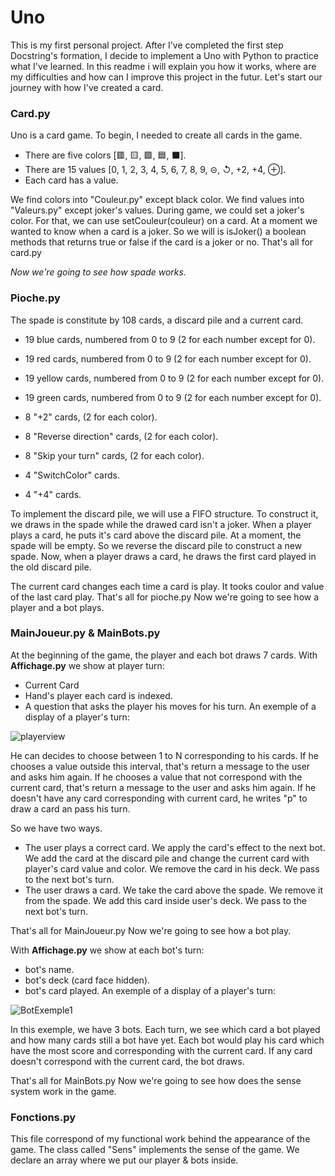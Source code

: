 # Uno
This is my first personal project. After I've completed the first step Docstring's formation, I decide to implement a Uno with Python to practice what I've learned.
In this readme i will explain you how it works, where are my difficulties and how can I improve this project in the futur.
Let's start our journey with how I've created a card.

  ### Card.py
Uno is a card game. To begin, I needed to create all cards in the game. 
* There are five colors [🟥, 🟨, 🟩, 🟦, ⬛]. 
* There are 15 values [0, 1, 2, 3, 4, 5, 6, 7, 8, 9, ⊝, ↺, +2, +4, ⊕].
* Each card has a value.

We find colors into "Couleur.py" except black color.
We find values into "Valeurs.py" except joker's values.
During game, we could set a joker's color. For that, we can use setCouleur(couleur) on a card.
At a moment we wanted to know when a card is a joker. So we will is isJoker() a boolean methods that returns true or false if the card is a joker or no.
That's all for card.py

*Now we're going to see how spade works.*

  ### Pioche.py
The spade is constitute by 108 cards, a discard pile and a current card.
* 19 blue cards, numbered from 0 to 9 (2 for each number except for 0).
- 19 red cards, numbered from 0 to 9 (2 for each number except for 0).
+ 19 yellow cards, numbered from 0 to 9 (2 for each number except for 0).
* 19 green cards, numbered from 0 to 9 (2 for each number except for 0).

- 8 "+2" cards, (2 for each color).
+ 8 "Reverse direction" cards, (2 for each color).
* 8 "Skip your turn" cards, (2 for each color).
- 4 "SwitchColor" cards.
+ 4 "+4" cards.

To implement the discard pile, we will use a FIFO structure.
To construct it, we draws in the spade while the drawed card isn't a joker. 
When a player plays a card, he puts it's card above the discard pile.
At a moment, the spade will be empty. So we reverse the discard pile to construct a new spade.
Now, when a player draws a card, he draws the first card played in the old discard pile.

The current card changes each time a card is play.
It tooks coulor and value of the last card play.
That's all for pioche.py
Now we're going to see how a player and a bot plays.

  ### MainJoueur.py & MainBots.py
At the beginning of the game, the player and each bot draws 7 cards.
With **Affichage.py** we show at player turn:
- Current Card
- Hand's player each card is indexed.
- A question that asks the player his moves for his turn.
An exemple of a display of a player's turn:

![playerview](https://github.com/DezJDev/Uno/assets/144434644/5a4abe55-2dd8-489c-adf4-13e5ac1c10d3)

He can decides to choose between 1 to N corresponding to his cards.
If he chooses a value outside this interval, that's return a message to the user and asks him again.
If he chooses a value that not correspond with the current card, that's return a message to the user and asks him again.
If he doesn't have any card corresponding with current card, he writes "p" to draw a card an pass his turn.

So we have two ways.
* The user plays a correct card. We apply the card's effect to the next bot. We add the card at the discard pile and change the current card with player's card value and color. We remove the card in his deck. We pass to the next bot's turn.
* The user draws a card. We take the card above the spade. We remove it from the spade. We add this card inside user's deck. We pass to the next bot's turn.

That's all for MainJoueur.py
Now we're going to see how a bot play.

With **Affichage.py** we show at each bot's turn:
- bot's name.
- bot's deck (card face hidden).
- bot's card played.
An exemple of a display of a player's turn:


![BotExemple1](https://github.com/DezJDev/Uno/assets/144434644/750ae950-d2b7-40fa-8208-c1a4782e6854)

In this exemple, we have 3 bots. Each turn, we see which card a bot played and how many cards still a bot have yet.
Each bot would play his card which have the most score and corresponding with the current card.
If any card doesn't correspond with the current card, the bot draws. 

That's all for MainBots.py
Now we're going to see how does the sense system work in the game.

### Fonctions.py
This file correspond of my functional work behind the appearance of the game.
The class called "Sens" implements the sense of the game.
We declare an array where we put our player & bots inside.

